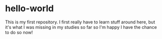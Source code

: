 # hello-world
This is my first repository. I first really have to learn stuff around here, but it's what I was missing in my studies so far so I'm happy I have the chance to do so now!
